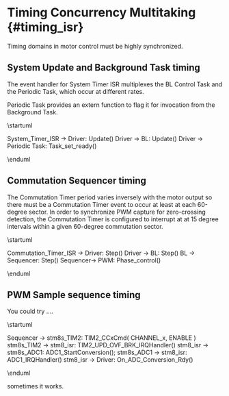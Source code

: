 # Timing Concurrency Multitaking {#timing_isr}

Timing domains in motor control must be highly synchronized.

## System Update and Background Task timing

The event handler for System Timer ISR multiplexes the BL Control Task and the 
Periodic Task, which occur at different rates. 
 
Periodic Task provides an extern function to flag it for invocation from the 
Background Task.

\startuml

System_Timer_ISR -> Driver: Update()
Driver ->  BL: Update()
Driver -> Periodic Task: Task_set_ready()

\enduml


## Commutation Sequencer timing

The Commutation Timer period varies inversely with the motor output so there must be 
a Commutation Timer event to occur at least at each 60-degree sector. In order to 
synchronize PWM capture for zero-crossing detection, the Commutation Timer is configured 
to interrupt at at 15 degree intervals within a given 60-degree commutation sector.

\startuml

Commutation_Timer_ISR -> Driver: Step()
Driver -> BL: Step()
BL ->  Sequencer: Step()
Sequencer-> PWM: Phase_control()

\enduml


## PWM Sample sequence timing

You could try ....

\startuml

Sequencer -> stm8s_TIM2: TIM2_CCxCmd( CHANNEL_x, ENABLE )
stm8s_TIM2 -> stm8_isr: TIM2_UPD_OVF_BRK_IRQHandler()
stm8_isr -> stm8s_ADC1: ADC1_StartConversion();
stm8s_ADC1 -> stm8_isr: ADC1_IRQHandler()
stm8_isr -> Driver: On_ADC_Conversion_Rdy()

\enduml

sometimes it works.
